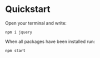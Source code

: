 # Quickstart
Open your terminal and write:
```
npm i jquery
```

When all packages have been installed run:
```
npm start
```
